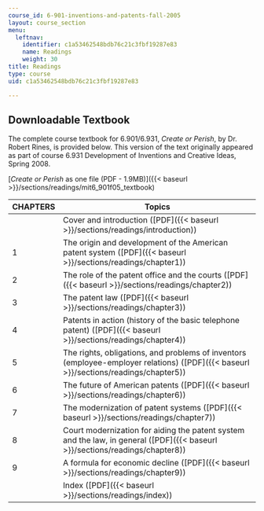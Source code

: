 ```yaml
---
course_id: 6-901-inventions-and-patents-fall-2005
layout: course_section
menu:
  leftnav:
    identifier: c1a53462548bdb76c21c3fbf19287e83
    name: Readings
    weight: 30
title: Readings
type: course
uid: c1a53462548bdb76c21c3fbf19287e83

---
```


Downloadable Textbook
---------------------

The complete course textbook for 6.901/6.931, _Create or Perish_, by Dr. Robert Rines, is provided below. This version of the text originally appeared as part of course 6.931 Development of Inventions and Creative Ideas, Spring 2008.

[_Create or Perish_ as one file (PDF - 1.9MB)]({{< baseurl >}}/sections/readings/mit6_901f05_textbook)

| CHAPTERS | Topics |
| --- | --- |
| &nbsp; | Cover and introduction ([PDF]({{< baseurl >}}/sections/readings/introduction)) |
| 1 | The origin and development of the American patent system ([PDF]({{< baseurl >}}/sections/readings/chapter1)) |
| 2 | The role of the patent office and the courts ([PDF]({{< baseurl >}}/sections/readings/chapter2)) |
| 3 | The patent law ([PDF]({{< baseurl >}}/sections/readings/chapter3)) |
| 4 | Patents in action (history of the basic telephone patent) ([PDF]({{< baseurl >}}/sections/readings/chapter4)) |
| 5 | The rights, obligations, and problems of inventors (employee-employer relations) ([PDF]({{< baseurl >}}/sections/readings/chapter5)) |
| 6 | The future of American patents ([PDF]({{< baseurl >}}/sections/readings/chapter6)) |
| 7 | The modernization of patent systems ([PDF]({{< baseurl >}}/sections/readings/chapter7)) |
| 8 | Court modernization for aiding the patent system and the law, in general ([PDF]({{< baseurl >}}/sections/readings/chapter8)) |
| 9 | A formula for economic decline ([PDF]({{< baseurl >}}/sections/readings/chapter9)) |
| &nbsp; | Index ([PDF]({{< baseurl >}}/sections/readings/index))